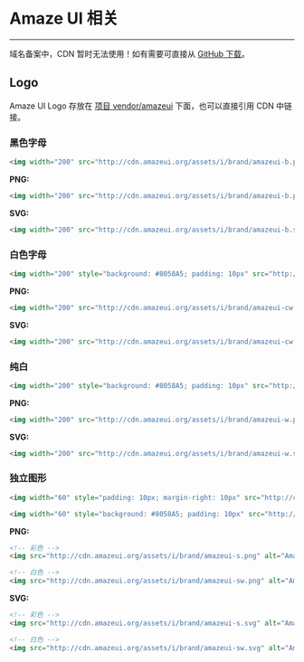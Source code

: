 # Amaze UI 相关
---

<div class="am-alert am-alert-warning">域名备案中，CDN 暂时无法使用！如有需要可直接从 <a href="https://github.com/allmobilize/amazeui/tree/master/vendor/amazeui" target="_blank">GitHub 下载</a>。</div>
    
## Logo

Amaze UI Logo 存放在 [项目 vendor/amazeui](https://github.com/allmobilize/amazeui/tree/master/vendor/amazeui) 下面，也可以直接引用 CDN 中链接。

### 黑色字母

`````html
<img width="200" src="http://cdn.amazeui.org/assets/i/brand/amazeui-b.png" alt="Amaze UI Logo"/>
`````

__PNG:__

```html
<img width="200" src="http://cdn.amazeui.org/assets/i/brand/amazeui-b.png" alt="Amaze UI Logo"/>
```

__SVG:__

```html
<img width="200" src="http://cdn.amazeui.org/assets/i/brand/amazeui-b.svg" alt="Amaze UI Logo"/>
```

### 白色字母

`````html
<img width="200" style="background: #8058A5; padding: 10px" src="http://cdn.amazeui.org/assets/i/brand/amazeui-cw.png" alt="Amaze UI Logo"/>
`````

__PNG:__

```html
<img width="200" src="http://cdn.amazeui.org/assets/i/brand/amazeui-cw.png" alt="Amaze UI Logo"/>
```

__SVG:__

```html
<img width="200" src="http://cdn.amazeui.org/assets/i/brand/amazeui-cw.svg" alt="Amaze UI Logo"/>
```

### 纯白

`````html
<img width="200" style="background: #8058A5; padding: 10px" src="http://cdn.amazeui.org/assets/i/brand/amazeui-w.png" alt="Amaze UI Logo"/>
`````

__PNG:__

```html
<img width="200" src="http://cdn.amazeui.org/assets/i/brand/amazeui-w.png" alt="Amaze UI Logo"/>
```

__SVG:__

```html
<img width="200" src="http://cdn.amazeui.org/assets/i/brand/amazeui-w.svg" alt="Amaze UI Logo"/>
```
    
### 独立图形
    
`````html
<img width="60" style="padding: 10px; margin-right: 10px" src="http://cdn.amazeui.org/assets/i/brand/amazeui-s.png" alt="Amaze UI Logo"/>

<img width="60" style="background: #8058A5; padding: 10px" src="http://cdn.amazeui.org/assets/i/brand/amazeui-sw.png" alt="Amaze UI Logo"/>
`````

__PNG:__

```html
<!-- 彩色 -->
<img src="http://cdn.amazeui.org/assets/i/brand/amazeui-s.png" alt="Amaze UI Logo"/>

<!-- 白色 -->
<img src="http://cdn.amazeui.org/assets/i/brand/amazeui-sw.png" alt="Amaze UI Logo"/>
```

__SVG:__

```html
<!-- 彩色 -->
<img src="http://cdn.amazeui.org/assets/i/brand/amazeui-s.svg" alt="Amaze UI Logo"/>

<!-- 白色 -->
<img src="http://cdn.amazeui.org/assets/i/brand/amazeui-sw.svg" alt="Amaze UI Logo"/>
```